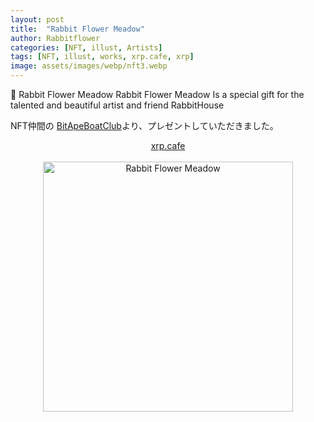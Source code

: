 ```yaml
---
layout: post
title:  "Rabbit Flower Meadow"
author: Rabbitflower
categories: [NFT, illust, Artists]
tags: [NFT, illust, works, xrp.cafe, xrp]
image: assets/images/webp/nft3.webp
---
```


💖 Rabbit Flower Meadow 
Rabbit Flower Meadow Is a special gift for the talented and beautiful artist and friend RabbitHouse  
<!--more-->

NFT仲間の <a target="_blank" href="https://x.com/BitApeBoatClub" >BitApeBoatClub</a>より、プレゼントしていただきました。

<div style="text-align: center;"><a target="_blank" href="https://xrp.cafe/nft/00080000D963BBFCE2836F59949DD852F71C360DA1C255CE203ABC670556F7CB" class="btn btn-primary">xrp.cafe</a></div>  
<br>
<div style="text-align: center;"><img src="https://cdn.xrp.cafe/a68601160a15-4f13-bbee-b95b9af30a19e4d0b7b4c55c-48d1-902c-682808e58d23ab30960076ea-42f8-b638-09a356d36dae.webp" alt="Rabbit Flower Meadow" width="400px"> </div>

